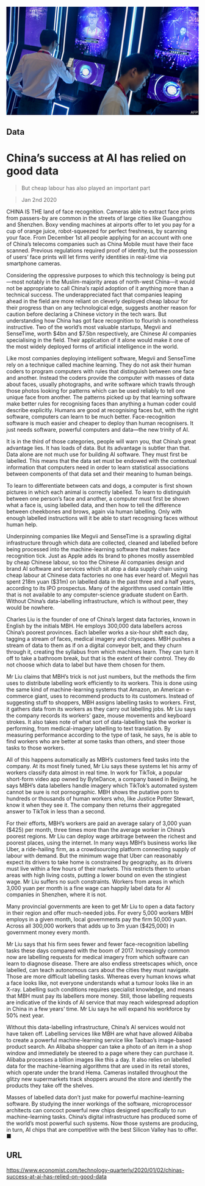 ![](./images/20200104_TQP513.jpg)

## Data

# China’s success at AI has relied on good data

> But cheap labour has also played an important part

> Jan 2nd 2020

CHINA IS THE land of face recognition. Cameras able to extract face prints from passers-by are common in the streets of large cities like Guangzhou and Shenzhen. Boxy vending machines at airports offer to let you pay for a cup of orange juice, robot-squeezed for perfect freshness, by scanning your face. From December 1st all people applying for an account with one of China’s telecoms companies such as China Mobile must have their face scanned. Previous regulations required proof of identity, but the possession of users’ face prints will let firms verify identities in real-time via smartphone cameras.

Considering the oppressive purposes to which this technology is being put—most notably in the Muslim-majority areas of north-west China—it would not be appropriate to call China’s rapid adoption of it anything more than a technical success. The underappreciated fact that companies leaping ahead in the field are more reliant on cleverly deployed cheap labour for their progress than on any technological edge, suggests another reason for caution before declaring a Chinese victory in the tech wars. But understanding how China has got face recognition to flourish is nonetheless instructive. Two of the world’s most valuable startups, Megvii and SenseTime, worth $4bn and $7.5bn respectively, are Chinese AI companies specialising in the field. Their application of it alone would make it one of the most widely deployed forms of artificial intelligence in the world.

Like most companies deploying intelligent software, Megvii and SenseTime rely on a technique called machine learning. They do not ask their human coders to program computers with rules that distinguish between one face and another. Instead the coders provide the computer with masses of data about faces, usually photographs, and write software which trawls through those photos looking for patterns which can be used reliably to tell one unique face from another. The patterns picked up by that learning software make better rules for recognising faces than anything a human coder could describe explicitly. Humans are good at recognising faces but, with the right software, computers can learn to be much better. Face-recognition software is much easier and cheaper to deploy than human recognisers. It just needs software, powerful computers and data—the new trinity of AI.

It is in the third of those categories, people will warn you, that China’s great advantage lies. It has loads of data. But its advantage is subtler than that. Data alone are not much use for building AI software. They must first be labelled. This means that the data set must be endowed with the contextual information that computers need in order to learn statistical associations between components of that data set and their meaning to human beings.

To learn to differentiate between cats and dogs, a computer is first shown pictures in which each animal is correctly labelled. To learn to distinguish between one person’s face and another, a computer must first be shown what a face is, using labelled data, and then how to tell the difference between cheekbones and brows, again via human labelling. Only with enough labelled instructions will it be able to start recognising faces without human help.

Underpinning companies like Megvii and SenseTime is a sprawling digital infrastructure through which data are collected, cleaned and labelled before being processed into the machine-learning software that makes face recognition tick. Just as Apple adds its brand to phones mostly assembled by cheap Chinese labour, so too the Chinese AI companies design and brand AI software and services which sit atop a data supply chain using cheap labour at Chinese data factories no one has ever heard of. Megvii has spent 218m yuan ($31m) on labelled data in the past three and a half years, according to its IPO prospectus. Many of the algorithms used contain little that is not available to any computer-science graduate student on Earth. Without China’s data-labelling infrastructure, which is without peer, they would be nowhere.

Charles Liu is the founder of one of China’s largest data factories, known in English by the initials MBH. He employs 300,000 data labellers across China’s poorest provinces. Each labeller works a six-hour shift each day, tagging a stream of faces, medical imagery and cityscapes. MBH pushes a stream of data to them as if on a digital conveyor belt, and they churn through it, creating the syllabus from which machines learn. They can turn it off to take a bathroom break, but that is the extent of their control. They do not choose which data to label but have them chosen for them.

Mr Liu claims that MBH’s trick is not just numbers, but the methods the firm uses to distribute labelling work efficiently to its workers. This is done using the same kind of machine-learning systems that Amazon, an American e-commerce giant, uses to recommend products to its customers. Instead of suggesting stuff to shoppers, MBH assigns labelling tasks to workers. First, it gathers data from its workers as they carry out labelling jobs. Mr Liu says the company records its workers’ gaze, mouse movements and keyboard strokes. It also takes note of what sort of data-labelling task the worker is performing, from medical-imagery labelling to text translation. By measuring performance according to the type of task, he says, he is able to find workers who are better at some tasks than others, and steer those tasks to those workers.

All of this happens automatically as MBH’s customers feed tasks into the company. At its most finely tuned, Mr Liu says these systems let his army of workers classify data almost in real time. In work for TikTok, a popular short-form video app owned by ByteDance, a company based in Beijing, he says MBH’s data labellers handle imagery which TikTok’s automated system cannot be sure is not pornographic. MBH shows the putative porn to hundreds or thousands of human workers who, like Justice Potter Stewart, know it when they see it. The company then returns their aggregated answer to TikTok in less than a second.

For their efforts, MBH’s workers are paid an average salary of 3,000 yuan ($425) per month, three times more than the average worker in China’s poorest regions. Mr Liu can deploy wage arbitrage between the richest and poorest places, using the internet. In many ways MBH’s business works like Uber, a ride-hailing firm, as a crowdsourcing platform connecting supply of labour with demand. But the minimum wage that Uber can reasonably expect its drivers to take home is constrained by geography, as its drivers must live within a few hours of their markets. This restricts them to urban areas with high living costs, putting a lower bound on even the stingiest wage. Mr Liu suffers no such constraints. Workers from areas in which 3,000 yuan per month is a fine wage can happily label data for AI companies in Shenzhen, where it is not.

Many provincial governments are keen to get Mr Liu to open a data factory in their region and offer much-needed jobs. For every 5,000 workers MBH employs in a given month, local governments pay the firm 50,000 yuan. Across all 300,000 workers that adds up to 3m yuan ($425,000) in government money every month.

Mr Liu says that his firm sees fewer and fewer face-recognition labelling tasks these days compared with the boom of 2017. Increasingly common now are labelling requests for medical imagery from which software can learn to diagnose disease. There are also endless streetscapes which, once labelled, can teach autonomous cars about the cities they must navigate. Those are more difficult labelling tasks. Whereas every human knows what a face looks like, not everyone understands what a tumour looks like in an X-ray. Labelling such conditions requires specialist knowledge, and means that MBH must pay its labellers more money. Still, those labelling requests are indicative of the kinds of AI service that may reach widespread adoption in China in a few years’ time. Mr Liu says he will expand his workforce by 50% next year.

Without this data-labelling infrastructure, China’s AI services would not have taken off. Labelling services like MBH are what have allowed Alibaba to create a powerful machine-learning service like Taobao’s image-based product search. An Alibaba shopper can take a photo of an item in a shop window and immediately be steered to a page where they can purchase it. Alibaba processes a billion images like this a day. It also relies on labelled data for the machine-learning algorithms that are used in its retail stores, which operate under the brand Hema. Cameras installed throughout the glitzy new supermarkets track shoppers around the store and identify the products they take off the shelves.

Masses of labelled data don’t just make for powerful machine-learning software. By studying the inner workings of the software, microprocessor architects can concoct powerful new chips designed specifically to run machine-learning tasks. China’s digital infrastructure has produced some of the world’s most powerful such systems. Now those systems are producing, in turn, AI chips that are competitive with the best Silicon Valley has to offer. ■

## URL

https://www.economist.com/technology-quarterly/2020/01/02/chinas-success-at-ai-has-relied-on-good-data
